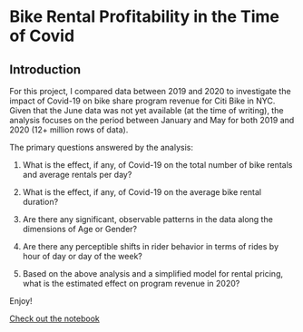 # Bike Rental Profitability in the Time of Covid

## Introduction
For this project, I compared data between 2019 and 2020 to investigate the impact of Covid-19 on bike share program revenue for Citi Bike in NYC. Given that the June data was not yet available (at the time of writing), the analysis focuses on the period between January and May for both 2019 and 2020 (12+ million rows of data).

The primary questions answered by the analysis:
  1. What is the effect, if any, of Covid-19 on the total number of bike rentals and average rentals per day?

  2. What is the effect, if any, of Covid-19 on the average bike rental duration?

  3. Are there any significant, observable patterns in the data along the dimensions of Age or Gender?

  4. Are there any perceptible shifts in rider behavior in terms of rides by hour of day or day of the week?

  5. Based on the above analysis and a simplified model for rental pricing, what is the estimated effect on program revenue in 2020?


Enjoy!

[Check out the notebook](./notebooks/citibike_revenue_estimate.ipynb)
